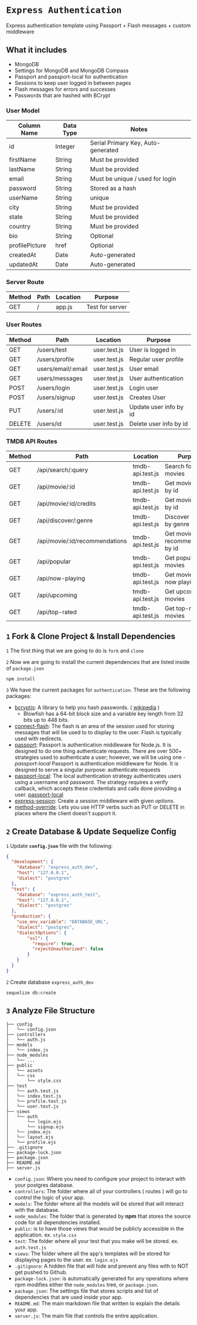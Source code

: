 # `Express Authentication`

Express authentication template using Passport + Flash messages + custom middleware

## What it includes

* MongoDB 
* Settings for MongoDB and MongoDB Compass
* Passport and passport-local for authentication
* Sessions to keep user logged in between pages
* Flash messages for errors and successes
* Passwords that are hashed with BCrypt


### User Model

| Column Name | Data Type | Notes |
| --------------- | ------------- | ------------------------------ |
| id | Integer | Serial Primary Key, Auto-generated |
| firstName | String | Must be provided |
| lastName | String | Must be provided |
| email | String | Must be unique / used for login |
| password | String | Stored as a hash |
| userName | String | unique |
| city | String | Must be provided |
| state | String | Must be provided |
| country | String | Must be provided |
| bio | String | Optional |
| profilePicture | href | Optional |
| createdAt | Date | Auto-generated |
| updatedAt | Date | Auto-generated |

### Server Route

| Method | Path | Location | Purpose |
| ------ | ---------------- | -------------- | ------------------- |
| GET | / | app.js | Test for server |

### User Routes

| Method | Path | Location | Purpose |
| ------ | ---------------- | -------------- | ------------------- |
| GET | /users/test | user.test.js | User is logged in |
| GET | /users/profile | user.test.js | Regular user profile |
| GET | users/email/:email | user.test.js | User email |
| GET | users/messages | user.test.js | User authentication |
| POST | /users/login | user.test.js | Login user |
| POST | /users/signup | user.test.js | Creates User |
| PUT | /users/:id | user.test.js | Update user info by id |
| DELETE | /users/id | user.test.js | Delete user info by id |

### TMDB API Routes

| Method | Path | Location | Purpose |
| ------ | ---------------- | -------------- | ------------------- |
| GET | /api/search/:query| tmdb-api.test.js | Search for movies |
| GET | /api/movie/:id| tmdb-api.test.js | Get movie details by id |
| GET | /api/movie/:id/credits| tmdb-api.test.js | Get movie credits by id |
| GET | /api/discover/:genre| tmdb-api.test.js | Discover movies by genre |
| GET | /api/movie/:id/recommendations| tmdb-api.test.js | Get movie recommendations by id |
| GET | /api/popular | tmdb-api.test.js | Get popular movies |
| GET | /api/now-playing| tmdb-api.test.js | Get movies that is now playing |
| GET | /api/upcoming| tmdb-api.test.js | Get upcoming movies |
| GET | /api/top-rated| tmdb-api.test.js | Get top-rated movies |



## `1` Fork & Clone Project & Install Dependencies
`1` The first thing that we are going to do is `fork` and `clone`

`2` Now we are going to install the current dependencies that are listed inside of `package.json`
```text
npm install
```

`3` We have the current packages for `authentication`. These are the following packages:

-  [bcryptjs](https://www.npmjs.com/package/bcryptjs): A library to help you hash passwords. ( [wikipedia](https://en.wikipedia.org/wiki/Bcrypt) ) 
    - Blowfish has a 64-bit block size and a variable key length from 32 bits up to 448 bits.
- [connect-flash](https://github.com/jaredhanson/connect-flash): The flash is an area of the session used for storing messages that will be used to to display to the user. Flash is typically used with redirects.
- [passport](https://www.passportjs.org/docs/): Passport is authentication middleware for Node.js. It is designed to do one thing authenticate requests. There are over 500+ strategies used to authenticate a user; however, we will be using one - *passport-local* Passport is authentication middleware for Node. It is designed to serve a singular purpose: authenticate requests
- [passport-local](http://www.passportjs.org/packages/passport-local/): The local authentication strategy authenticates users using a username and password. The strategy requires a verify callback, which accepts these credentials and calls done providing a user. [passport-local](http://www.passportjs.org/packages/passport-local/)
- [express-session](https://github.com/expressjs/session): Create a session middleware with given *options*.
- [method-override](https://github.com/expressjs/method-override): Lets you use HTTP verbs such as PUT or DELETE in places where the client doesn't support it.


## `2` Create Database & Update Sequelize Config

`1` Update **`config.json`** file with the following:

```json
{
  "development": {
    "database": "express_auth_dev",
    "host": "127.0.0.1",
    "dialect": "postgres"
  },
  "test": {
    "database": "express_auth_test",
    "host": "127.0.0.1",
    "dialect": "postgres"
  },
  "production": {
    "use_env_variable": "DATABASE_URL",
    "dialect": "postgres",
    "dialectOptions": {
        "ssl": {
          "require": true,
          "rejectUnauthorized": false
        }
    }
  }
}
```

`2` Create database `express_auth_dev`

```text
sequelize db:create
```



## `3` Analyze File Structure

```text
├── config
│   └── config.json
├── controllers
│   └── auth.js
├── models
│   └── index.js
├── node_modules
│   └── ...
├── public
│   └── assets
│   └── css
│       └── style.css
├── test
│   └── auth.test.js
│   └── index.test.js
│   └── profile.test.js
│   └── user.test.js
├── views
│   └── auth
│       └── login.ejs
│       └── signup.ejs
│   └── index.ejs
│   └── layout.ejs
│   └── profile.ejs
├── .gitignore
├── package-lock.json
├── package.json
├── README.md
├── server.js
```

- `config.json`: Where you need to configure your project to interact with your postgres database.
- `controllers`: The folder where all of your controllers ( routes ) will go to control the logic of your app.
- `models`: The folder where all the models will be stored that will interact with the database.
- `node_modules`: The folder that is generated by **npm** that stores the source code for all dependencies installed.
- `public`: is to have those views that would be publicly accessible in the application. ex. `style.css`
- `test`: The folder where all your test that you make will be stored. ex. `auth.test.js`
- `views`: The folder where all the app's templates will be stored for displaying pages to the user. ex. `login.ejs`
- `.gitignore`: A hidden file that will hide and prevent any files with to NOT get pushed to Github.
- `package-lock.json`: is automatically generated for any operations where npm modifies either the `node_modules` tree, or `package.json`.
- `package.json`: The settings file that stores scripts and list of dependencies that are used inside your app.
- `README.md`: The main markdown file that written to explain the details your app.
- `server.js`: The main file that controls the entire application.